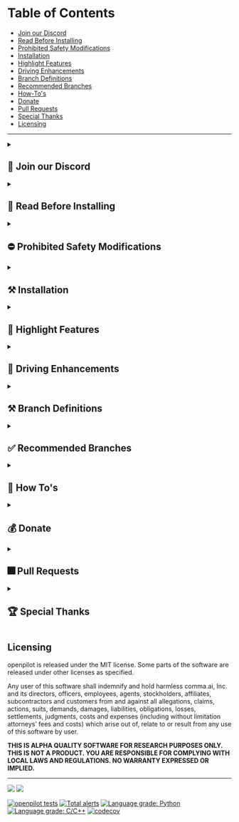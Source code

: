 Table of Contents
=======================

* [Join our Discord](#-join-our-discord)
* [Read Before Installing](#-read-before-installing)
* [Prohibited Safety Modifications](#-prohibited-safety-modifications)
* [Installation](#-installation)
* [Highlight Features](#-highlight-features)
* [Driving Enhancements](#-driving-enhancements)
* [Branch Definitions](#-branch-definitions)
* [Recommended Branches](#-recommended-branches)
* [How-To's](#-How-Tos)
* [Donate](#-donate)
* [Pull Requests](#-Pull-Requests)
* [Special Thanks](#-special-thanks)
* [Licensing](#licensing)

---

<details><summary><h2>💭 Join our Discord</h2></summary>

 Join the official sunnypilot Discord server to stay up to date with all the latest features and be a part of shaping the future of sunnypilot!
* https://discord.gg/wRW3meAgtx
 
    ![Discord Shield](https://discordapp.com/api/guilds/880416502577266699/widget.png?style=shield)
 
</details>

<details><summary><h2>🚨 Read Before Installing</h2></summary>
 
It is recommended to read this entire page before proceeding. This will ensure that you fully understand each added feature on sunnypilot and you are selecting the right branch for your car (and device) to have the best driving experience.

sunnypilot is recommended to be used for **most** models of the following car manufacturers:
* Hyundai/Kia/Genesis (**HKG**)
* Honda
* Toyota
* Subaru
* Chrysler/Jeep/RAM (**FCA**)
* General Motors (**GM**)

This is a fork of [comma.ai's openpilot](https://github.com/commaai/openpilot). By installing this software, you accept all responsibility for anything that might occur while you use it. All contributors to sunnypilot are not liable. ❗<ins>**Use at your own risk.**</ins>❗
</details>

<details><summary><h2>⛔ Prohibited Safety Modifications</h2></summary>
 
All [official sunnypilot branches](https://github.com/sunnyhaibin/sunnypilot/branches) from sunnypilot's official GitHub repository strictly adhere to [comma.ai's safety policy](https://github.com/commaai/openpilot/blob/master/docs/SAFETY.md). Any changes to this policy will result in your fork and/or device being banned from both comma.ai and sunnypilot channels.

The following changes are a **VIOLATION** and **ARE NOT** included in any sunnypilot branches:
* Driver Monitoring:
  * ❌ "Nerfing" or reducing monitoring bounds.
* Panda safety:
  * ❌ No preventing disengaging of <ins>**LONGITUDINAL CONTROL**</ins> (acceleration/brake) on brake pedal press (never included in MADS).
  * ❌ No auto re-engaging of <ins>**LONGITUDINAL CONTROL**</ins> (acceleration/brake) on brake pedal release (never included in MADS).
  * ❌ No disengaging on ACC MAIN in OFF state.

</details>


<details><summary><h2>⚒ Installation</h2></summary>

 <details><summary>comma.ai URL (Easy)</summary> 

  ### comma three
  ---
  
   Please refer to [Branch Definitions](#-branch-definitions) to find your preferred/supported branch, this guide will assume you want to install the latest release:

   1. Factory reset/uninstall previous software if you already installed another fork.
   2. Select `Custom Software` when given the option.
   3. Input the following URL: ```installer.comma.ai/sunnyhaibin/test-c3``` (note: `https://` is not recrequired on the comma three)
   4. Complete the rest of the installation.
   5. Pop into the `#installation-help` channel on Discord for any more assistance.

 ### comma two
  ---

  Please refer to [Branch Definitions](#-branch-definitions) to find your preferred/supported branch, this will assume you want to install the latest release:

  1. Factory reset/uninstall previous software if you already installed another fork.
  2. Select `Custom Software` when given the option.
  3. Input the following URL: ```https://installer.comma.ai/sunnyhaibin/0.8.12-4-prod```
  4. Complete the rest of the installation.
  5. Pop into the `#installation-help` channel on Discord for any more assistance.


  </details>
   
 <details>
 <summary>SSH (More Versatile)</summary>
 </br>
 
 Prerequisites: [How to SSH](https://github.com/commaai/openpilot/wiki/SSH)
 
If you are looking to install sunnyhaibin's fork via SSH, run the following command in an SSH terminal after connecting to your device:

  
 ### comma three:
 ---
* [`test-c3`](https://github.com/sunnyhaibin/openpilot/tree/test-c3):
    ```
    cd /data; rm -rf ./openpilot; git clone -b test-c3 --depth 1 --single-branch --recurse-submodules --shallow-submodules https://github.com/sunnyhaibin/openpilot.git openpilot; cd openpilot; sudo reboot
    ```
### comma two:
---
* [`0.8.12-prod-personal-hkg`](https://github.com/sunnyhaibin/openpilot/tree/0.8.12-prod-personal-hkg):
    ```
    cd /data; rm -rf ./openpilot; git clone -b 0.8.12-prod-personal-hkg --depth 1 --single-branch --recurse-submodules --shallow-submodules https://github.com/sunnyhaibin/openpilot.git openpilot; cd openpilot; reboot
    ```
After running the command to install the desired branch, your comma device should reboot.
  </details>  
 
 </details>  


<details><summary><h2>🚗 Highlight Features</h2></summary>
 
### Quality of life Enhancements
- [**Modified Assistive Driving Safety (MADS)**](#modified-assistive-driving-safety-mads) - sunnypilot Automatic Lane Centering (ALC) and Adaptive Cruise Control (ACC) / Smart Cruise Control (SCC) can be engaged independently of each other
  * This feature is enabled by default and can be disabled in the "sunnypilot" menu
- [**Dynamic Lane Profile (DLP)**](#dynamic-lane-profile-dlp) - Dynamically switch lane profile base on lane recognition confidence (depreciated after `test-c3-20220907`)
- [**Enhanced Speed Control**](#enhanced-speed-control) - Utilizes data from vision or OpenStreetMap to achieve dynamic speed control without user's intervention
  * Vision-based Turn Speed Control (VTSC)
  * Map-Data-based Turn Speed Control (MTSC)
  * Speed Limit control (SLC)
  * HKG only: Highway Driving Assist (HDA) status integration - on applicable HKG cars only
- [**Gap Adjust Cruise (GAC)**](#gap-adjust-cruise) - Enable the `GAP`/`INTERVAL`/`DISTANCE` button on the steering wheel or on screen button to adjust the cruise gap between the car and the lead car
 - [**Quiet Drive 🤫**](#-quiet-drive) - Toggle to mute all notification sounds (excluding driver safety warnings)
 - [**Auto Lane Change Timer**](#Auto-Lane-Change-Timer) - Set a timer to delay the auto lane change operation when the blinker is used. No nudge on the steering wheel is required to auto lane change if a timer is set
 - [**Force Car Recognition (FCR)**](#Force-Car-Recognition-) - Use a selector to force your car to be recognized by sunnypilot
 - [**Fix sunnypilot No Offroad**](#Fix-sunnypilot-No-Offroad) - Enforce sunnypilot to go offroad and turns off after shutting down the car. This feature fixes non-official devices running sunnypilot without comma power
 - [**Enable ACC+MADS with RES+/SET-**](#Enable-ACC+MADS-with-RES+/SET-) - Engage both ACC and MADS with a single press of RES+ or SET- button
 - [**Enable Offline Maps Download**](#Enable-Offline-Maps-Download) - OpenStreetMap database can now be downloaded locally for offline use. Currently offering US South, US West, US Northeast, US Florida, Taiwan, and South Africa
 - [**Various Live Tuning**](#Various0-Live-Tuning) - Ability to fine turn your driving experience without having to wait for the official commit
   * Enforce Torque Lateral Control - Use latest torque controller for all vehicles.
   * Torque Lateral Control Live Tune - Ability to adjust the torque contoller's `FRICTION` and `LAT_ACCEL_FACTOR` values to suit your vehicle.
   * Torque Lateral Controller Self-Tune - Enable self turning for the Torque controller.

### Visual Enhancements
* **M.A.D.S Status Icon** - Dedicated icon to display M.A.D.S. engagement status
  * Green🟢: M.A.D.S. engaged
  * White⚪: M.A.D.S. suspended or disengaged
* **Lane Color** - Various lane colors to display real-time Lane Model and M.A.D.S. engagement status
  * 0.8.14 and later:
    * Blue🔵: Laneful mode, M.A.D.S. engaged
    * Green🟢: Laneless mode, M.A.D.S. engaged
    * Yellow🟡: Experimetal e2e, M.A.D.S. engaged
  * Before and not 0.8.14:
    * Green🟢: Laneful mode, M.A.D.S. engaged
    * Red🔴: Laneless mode, M.A.D.S. engaged
  * White⚪: M.A.D.S. suspended or disengaged
  * Black⚫: M.A.D.S. engaged, steering is being manually override by user
* **Developer (Dev) UI** - Display various real-time metrics on screen while driving
  * 1. Enable "Show debug UI elements" in the "sunnypilot' menu
  * 2. Click on the "MAX" box on the top left of the sunnypilot display to toggle different metrics display
* **Stand Still Timer** - Display time spent at a stop with M.A.D.S engaged (i.e., at a stop lights, stop signs, traffic congestions)
* **Braking Status** - Current car speed text turns red when the car is braking by the driver or ACC/SCC

### Operational Enhancements
* **Fast Boot** - sunnypilot will fast boot by creating a Prebuilt file
* **Disable Onroad Uploads** - Disable uploads completely when onroad. Necessary to avoid high data usage when connected to Wi-Fi hotspot
* **Brightness Control (Global)** - Manually adjusts the global brightness of the screen
* **Driving Screen Off Timer** - Turns off the device screen or reduces brightness to protect the screen after car starts
* **Driving Screen Off Brightness (%)** - When using the Driving Screen Off feature, the brightness is reduced according to the automatic brightness ratio
* **Max Time Offroad** - Device is automatically turned off after a set time when the engine is turned off (off-road) after driving (on-road)

 </details>


<details><summary><h2>🚗 Driving Enhancements</h2></summary>
 
### Modified Assistive Driving Safety (MADS)
The goal of Modified Assistive Driving Safety (MADS) is to enhance the user driving experience with modified behaviors of driving assist engagements. This feature complies with comma.ai's safety rules as accurately as possible with the following changes:
* sunnypilot Automatic Lane Centering and ACC/SCC can be engaged independently of each other
* Dedicated button to toggle sunnypilot ALC:
  * `CRUISE (MAIN)` button: All supported cars on sunnypilot
    * `LFA` button: Newer HKG cars with `LFA` button
    * `LKAS` button: Honda, Toyota, Global Subaru
* `SET-` button enables ACC/SCC
* `CANCEL` button only disables ACC/SCC
* `CRUISE (MAIN)` must be `ON` to use MADS and ACC/SCC
* `CRUISE (MAIN)` button disables sunnypilot completely when `OFF` **(strictly enforced in panda safety code)**
* NEW❗ **Disengage Lateral ALC on Brake Press Mode** toggle:
  1. `ON`: `BRAKE pedal` press will pause sunnypilot Automatic Lane Centering; `BRAKE pedal` release will resume sunnypilot Automatic Lane Centering; `BRAKE pedal` release will NOT resume ACC/SCC without an explicit entry **(strictly enforced in panda safety code)**
  2. `OFF`: `BRAKE pedal` press will NOT pause sunnypilot Automatic Lane Centering; `BRAKE pedal` release will NOT resume ACC/SCC without an explicit entry **(strictly enforced in panda safety code)**
* `TURN SIGNALS` (`Left` or `Right`) will pause sunnypilot Automatic Lane Centering if the vehicle speed is below the threshold for sunnypilot Automatic Lane Change
* Event audible alerts are more relaxed to match manufacturer's stock behavior
* Critical events trigger disengagement of Automatic Lane Centering completely. The disengagement is enforced in sunnypilot and panda safety

### Dynamic Lane Profile (DLP)
Dynamic Lane Profile (DLP) aims to provide the best driving experience at staying within a lane confidently. Dynamic Lane Profile allows sunnypilot to dynamically switch between lane profiles based on lane recognition confidence level on road.

There are 3 modes to select on the onroad camera screen:
* **Auto Lane**: sunnypilot dynamically chooses between `Laneline` or `Laneless` model
* **Laneline**: sunnypilot uses Laneline model only.
* **Laneless**: sunnypilot uses Laneless model only.

To use Dynamic Lane Profile, do the following:
```
1. sunnypilot Settings -> SP - Controls -> Enable Dynamic Lane Profile -> ON toggle
2. Reboot.
3. Before driving, on the onroad camera screen, toggle between the 3 modes by pressing on the button.
4. Drive. 
```

### Enhanced Speed Control
This fork now allows supported cars to dynamically adjust the longitudinal plan based on the fetched map data. Big thanks to the Move Fast team for the amazing implementation!

**Supported cars:**
* sunnypilot Longitudinal Control capable
* Stock Longitudinal Control
  * Hyundai/Kia/Genesis (non CAN-FD)
  * Honda Bosch
  * Volkswagen MQB

Certain features are only available with an active data connection, via:
* [comma Prime](https://comma.ai/prime) - Intuitive service provided directly by comma, or;
* Personal Hotspot - From your mobile device, or a dedicated hotspot from a cellular carrier.

**Features:**
* Vision-based Turn Speed Control (VTSC) - Use vision path predictions to estimate the appropriate speed to drive through turns ahead - i.e., slowing down for curves
* Map-Data-based Turn Speed Control (MTSC) - Use curvature information from map data to define speed limits to take turns ahead - i.e., slowing down for curves
  * **Note: Requires data connection**
* Speed Limit Control (SLC) - Use speed limit signs information from map data and car interface to automatically adapt cruise speed to road limits
  * HKG only: Highway Driving Assist (HDA) status integration - on applicable HKG cars only
  * **Note: Requires data connection**
    * Speed Limit Offset - When Speed Limit Control is enabled, set speed limit slightly higher than the actual speed limit for a more natural drive
      * **Note: Requires data connection**
* Hands on Wheel Monitoring - Monitors and alerts the driver when their hands have not been on the steering wheel for an extended time

### Custom Stock Longitudinal Control
While using stock Adaptive/Smart Cruise Control, Custom Stock Longitudinal Control in sunnypilot allows sunnypilot to manipulate and take over the set speed on the car's dashboard.

**Supported Cars:**
* Hyundai/Kia/Genesis
  * CAN platform
  * CAN-FD platform with 0x1CF broadcasted in CAN traffic
* Honda Bosch
* Volkswagen MQB

**Instruction**

**📗 How to use Custom Longitudinal Control on sunnypilot **

When using Speed Limit, Vision, or Map based Turn control, you will be setting the "MAX" ACC speed on the sunnypilot display instead of the one in the dashboard. The car will then set the ACC setting in the dashboard to the targeted speed, but will never exceed the max speed set on the sunnypilot display. A quick press of the RES+ or SET- buttons will change this speed by 5 MPH or KM/H on the sunnypilot display, while a long deliberate press (about a 1/2 second press) changes it by 1 MPH or KM/H. DO NOT hold the RES+ or SET- buttons for longer that a 1 second. Either make quick or long deliberate presses only.

**‼ Where to look when setting ACC speed ‼**

Do not look at the dashboard when setting your ACC max speed. Instead, only look at the one on the sunnypilot display, "MAX". The reason you need to look at the sunnypilot display is because sunnypilot will be changing the one in the dashboard. It will be adjusting it as needed, never raising it above the one set on the sunnypilot display. ONLY look at the MAX speed on the sunnypilot display when setting the ACC speed instead of the dashboard!

(Courtesy instructions from John, author of jvePilot)

### Gap Adjust Cruise
This fork now allows supported openpilot longitudinal cars to adjust the cruise gap between the car and the lead car.

**Supported cars:**
* sunnypilot Longitudinal Control capable

🚨**PROCEED WITH EXTREME CAUTION AND BE READY TO MANUALLY TAKE OVER AT ALL TIMES**

There are 4 modes to select on the steering wheel and/or the onroad camera screen:
* **Far Gap**: Furthest distance - 1.8 second profile
* **Normal Gap**: Stock sunnypilot distance - 1.45 second profile
* **Aggro Gap**: Aggressive distance - 1.2 second profile
* 🚨**Maniac Gap**🚨: Extremely aggressive distance - 1.0 second profile

**Availability**

|      Car Make       | Far Gap | Normal Gap | Aggro Gap | Maniac Gap |
|:-------------------:|:-------:|:----------:|:---------:|:----------:|
|       Honda         |    ✅    |     ✅      |     ✅     |     ⚠      |
| Hyundai/Kia/Genesis |    ✅    |     ✅      |     ✅     |     ⚠      |
|       Toyota        |    ✅    |     ✅      |     ✅     |     ❌      |

</details>


<details><summary><h2>⚒ Branch Definitions</h2></summary>
 
|     Tag      | Definition                                 | Description                                                                                                                     |
|:------------:|--------------------------------------------|---------------------------------------------------------------------------------------------------------------------------------|
|    `prod`    | Production branches                        | Include features that are tested by users and ready to use. ✅                                                                   |
|  `staging`   | Staging branches                           | Include new features that are not tested by users. No stability guaranteed. 🚨                                                  |
|  `feature`   | Feature branches                           | Represent new features being added to the system. No stability guaranteed. 🚨                                                   |
|    `test`    | Test branches                              | For experimenting with concepts that might not get used in the project. No stability guaranteed. 🚨                             |
|  `develop`   | Development branches                       | All features are gathered in respective versions. Reviewed features will be committed to `develop`. No stability guaranteed. 🚨 |
|    `full`    | Full Feature branches                      | All features inclusive within the branch.                                                                                       |
|  `personal`  | sunnyhaibin's personal branches            | On top of Full Feature.                                                                                                         |
|    `hkg`     | Hyundai/Kia/Genesis(HKG)-specific branches | Only for HKG cars.                                                                                                              |
|   `honda`    | Honda-specific branches                    | Only for Honda cars.                                                                                                            |
|   `toyota`   | Toyota-specific branches                   | Only for Toyota cars.                                                                                                           |
|   `subaru`   | Subaru-specific branches                   | Only for Subaru cars.                                                                                                           |
| `volkswagen` | Volkswagen-specific branches               | Only for Volkswagen cars.                                                                                                       |

Example:
* [`0.8.12-prod-full-honda`](https://github.com/sunnyhaibin/openpilot/tree/0.8.12-prod-full-hkg): 0.8.12-based, Production, Full Feature, Honda branch
* [`0.8.12-prod-personal-hkg`](https://github.com/sunnyhaibin/openpilot/tree/0.8.12-prod-personal-hkg): 0.8.12-based, Production, sunnyhaibin's personal Full Feature, Hyundai/Kia/Genesis branch

</details>

<details><summary><h2>✅ Recommended Branches</h2></summary>
 
| Branch                                                                            | Definition                                                                                          | Compatible Device | Changelogs                                                                                                      |
|:----------------------------------------------------------------------------------|-----------------------------------------------------------------------------------------------------|-------------------|-----------------------------------------------------------------------------------------------------------------|
| `0.8.12-prod-full-<car>`                                                          | • Latest production/stable branch<br/>• Based on comma.ai's openpilot 0.8.12                        | comma two         | [`0.8.14-prod-<car>` Changelogs](https://github.com/sunnyhaibin/sunnypilot/branches/all?query=0.8.12-prod-full) |
| [`0.8.14-prod-c3`](https://github.com/sunnyhaibin/sunnypilot/tree/0.8.14-prod-c3) | • Latest production/stable branch<br/>• Based on comma.ai's openpilot 0.8.14                        | comma three       | [`0.8.14-prod-c3` Changelogs](https://github.com/sunnyhaibin/sunnypilot/blob/0.8.14-prod-c3/CHANGELOGS.md)      |
| [`test-c3`](https://github.com/sunnyhaibin/sunnypilot/tree/test-c3)               | • Latest test branch with experimental features<br/>• Based on comma.ai's openpilot latest upstream | comma three       | [`test-c3` Changelogs](https://github.com/sunnyhaibin/sunnypilot/blob/test-c3/CHANGELOGS.md)                    |


</details>


<details>
 <summary><h2>📗 How To's</h2></summary>
 
How-To instructions can be found in [HOW-TOS.md](https://github.com/sunnyhaibin/openpilot/blob/(!)README/HOW-TOS.md).
</details>

<details><summary><h2>💰 Donate</h2></summary>
If you find any of the features useful, feel free to donate to support for future feature development.

Thank you for your continuous love and support! Enjoy 🥰

**PayPal:**

<a href="https://paypal.me/sunnyhaibin0850" target="_blank">
<img src="https://www.paypalobjects.com/en_US/i/btn/btn_donateCC_LG.gif" alt="PayPal this" title="PayPal - The safer, easier way to pay online!" border="0" />
</a>
<br></br>

**PayPal QR Code:**

![sunnyhaibin0850_qrcode_paypal.me.png](sunnyhaibin0850_qrcode_paypal.me.png)
</details>


<details><summary><h2>🎆 Pull Requests</h2></summary>
We welcome both pull requests and issues on GitHub. Bug fixes are encouraged.

Pull requests should be against the most current `prod-full` branch.
</details>


<details><summary><h2>🏆 Special Thanks</h2></summary>
 
* [spektor56](https://github.com/spektor56/openpilot)
* [rav4kumar](https://github.com/rav4kumar/openpilot)
* [mob9221](https://github.com/mob9221/opendbc)
* [briantran33](https://github.com/briantran33/openpilot)
* [Aragon7777](https://github.com/aragon7777/openpilot)
* [sshane](https://github.com/sshane/openpilot-installer-generator)
* [jung](https://github.com/chanhojung/openpilot)
* [dri94](https://github.com/dri94/openpilot)
* [JamesKGithub](https://github.com/JamesKGithub/FrogPilot)
* [twilsonco](https://github.com/twilsonco/openpilot)
* [martinl](https://github.com/martinl/openpilot)
* [multikyd](https://github.com/openpilotkr)
* [Move Fast GmbH](https://github.com/move-fast/openpilot)
* [dragonpilot](https://github.com/dragonpilot-community/dragonpilot)
* [neokii](https://github.com/neokii/openpilot)
* [Aragon7777](https://github.com/aragon7777)
* [AlexandreSato](https://github.com/AlexandreSato/openpilot)

</details>

Licensing
------

openpilot is released under the MIT license. Some parts of the software are released under other licenses as specified.

Any user of this software shall indemnify and hold harmless comma.ai, Inc. and its directors, officers, employees, agents, stockholders, affiliates, subcontractors and customers from and against all allegations, claims, actions, suits, demands, damages, liabilities, obligations, losses, settlements, judgments, costs and expenses (including without limitation attorneys’ fees and costs) which arise out of, relate to or result from any use of this software by user.

**THIS IS ALPHA QUALITY SOFTWARE FOR RESEARCH PURPOSES ONLY. THIS IS NOT A PRODUCT.
YOU ARE RESPONSIBLE FOR COMPLYING WITH LOCAL LAWS AND REGULATIONS.
NO WARRANTY EXPRESSED OR IMPLIED.**

---

<img src="https://d1qb2nb5cznatu.cloudfront.net/startups/i/1061157-bc7e9bf3b246ece7322e6ffe653f6af8-medium_jpg.jpg?buster=1458363130" width="75"></img> <img src="https://cdn-images-1.medium.com/max/1600/1*C87EjxGeMPrkTuVRVWVg4w.png" width="225"></img>

[![openpilot tests](https://github.com/commaai/openpilot/workflows/openpilot%20tests/badge.svg?event=push)](https://github.com/commaai/openpilot/actions)
[![Total alerts](https://img.shields.io/lgtm/alerts/g/commaai/openpilot.svg?logo=lgtm&logoWidth=18)](https://lgtm.com/projects/g/commaai/openpilot/alerts/)
[![Language grade: Python](https://img.shields.io/lgtm/grade/python/g/commaai/openpilot.svg?logo=lgtm&logoWidth=18)](https://lgtm.com/projects/g/commaai/openpilot/context:python)
[![Language grade: C/C++](https://img.shields.io/lgtm/grade/cpp/g/commaai/openpilot.svg?logo=lgtm&logoWidth=18)](https://lgtm.com/projects/g/commaai/openpilot/context:cpp)
[![codecov](https://codecov.io/gh/commaai/openpilot/branch/master/graph/badge.svg)](https://codecov.io/gh/commaai/openpilot)
